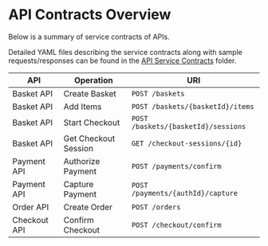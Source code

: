 # API Contracts Overview
 
Below is a summary of service contracts of APIs.  

Detailed YAML files describing the service contracts along with sample requests/responses can be found in the [API Service Contracts](../service-contracts/) folder.

| API          | Operation          | URI                             |
|--------------|--------------------|---------------------------------|
| Basket API   | Create Basket      | `POST /baskets`                 |
| Basket API   | Add Items          | `POST /baskets/{basketId}/items`|
| Basket API   | Start Checkout     | `POST /baskets/{basketId}/sessions` |
| Basket API   | Get Checkout Session | `GET /checkout-sessions/{id}`  |
| Payment API  | Authorize Payment  | `POST /payments/confirm`        |
| Payment API  | Capture Payment    | `POST /payments/{authId}/capture` |
| Order API    | Create Order       | `POST /orders`                  |
| Checkout API | Confirm Checkout   | `POST /checkout/confirm`        |
